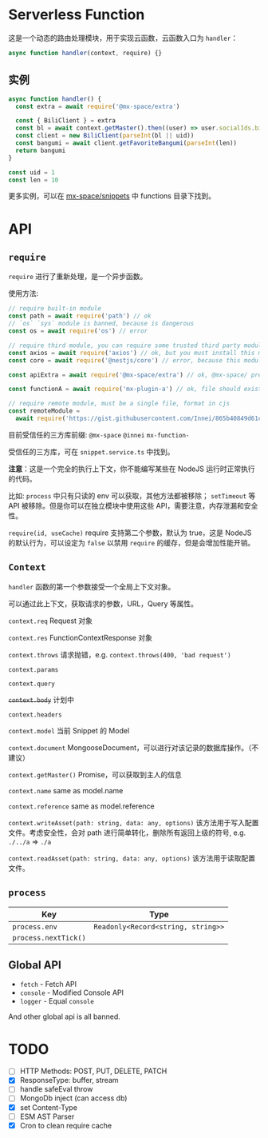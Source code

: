 # Serverless Function

这是一个动态的路由处理模块，用于实现云函数，云函数入口为 `handler`：

```js
async function handler(context, require) {}
```

## 实例

```js
async function handler() {
  const extra = await require('@mx-space/extra')

  const { BiliClient } = extra
  const bl = await context.getMaster().then((user) => user.socialIds.bilibili)
  const client = new BiliClient(parseInt(bl || uid))
  const bangumi = await client.getFavoriteBangumi(parseInt(len))
  return bangumi
}

const uid = 1
const len = 10
```

更多实例，可以在 [mx-space/snippets](https://github.com/mx-space/snippets) 中 functions 目录下找到。

# API

## `require`

`require` 进行了重新处理，是一个异步函数。

使用方法:

```js
// require built-in module
const path = await require('path') // ok
// `os` `sys` module is banned, because is dangerous
const os = await require('os') // error

// require third module, you can require some trusted third party modules.
const axios = await require('axios') // ok, but you must install this module in data_dir/node_modules or other NODE_PATH
const core = await require('@nestjs/core') // error, because this module is banned

const apiExtra = await require('@mx-space/extra') // ok, @mx-space/ prefix is trusted, but you must install this module in data_dir/node_modules or other NODE_PATH

const functionA = await require('mx-plugin-a') // ok, file should exist in NODE_PATH

// require remote module, must be a single file, format in cjs
const remoteModule =
  await require('https://gist.githubusercontent.com/Innei/865b40849d61c2200f1c6ec99c48f716/raw/b4ceb3af6b5a52040a1f31594e5ee53154b8b6d5/case-1.js') // ok
```

目前受信任的三方库前缀: `@mx-space` `@innei` `mx-function-`

受信任的三方库，可在 `snippet.service.ts` 中找到。

**注意**：这是一个完全的执行上下文，你不能编写某些在 NodeJS 运行时正常执行的代码。

比如: `process` 中只有只读的 env 可以获取，其他方法都被移除； `setTimeout` 等 API 被移除。但是你可以在独立模块中使用这些 API，需要注意，内存泄漏和安全性。

`require(id, useCache)` require 支持第二个参数，默认为 true，这是 NodeJS 的默认行为，可以设定为 `false` 以禁用 `require` 的缓存，但是会增加性能开销。

## `Context`

`handler` 函数的第一个参数接受一个全局上下文对象。

可以通过此上下文，获取请求的参数，URL，Query 等属性。

`context.req` Request 对象

`context.res` FunctionContextResponse 对象

`context.throws` 请求抛错，e.g. `context.throws(400, 'bad request')`

`context.params`

`context.query`

~~`context.body`~~ 计划中

`context.headers`

`context.model` 当前 Snippet 的 Model

`context.document` MongooseDocument<SnippetModel>，可以进行对该记录的数据库操作。（不建议）

`context.getMaster()` Promise<UserModel>，可以获取到主人的信息

`context.name` same as model.name

`context.reference` same as model.reference

`context.writeAsset(path: string, data: any, options)` 该方法用于写入配置文件。考虑安全性，会对 path 进行简单转化，删除所有返回上级的符号, e.g. `./../a` => `./a`

`context.readAsset(path: string, data: any, options)` 该方法用于读取配置文件。

## `process`

| Key                  | Type                               |
| -------------------- | ---------------------------------- |
| `process.env`        | `Readonly<Record<string, string>>` |
| `process.nextTick()` |                                    |

## Global API

- `fetch` - Fetch API
- `console` - Modified Console API
- `logger` - Equal `console`

And other global api is all banned.

# TODO

- [ ] HTTP Methods: POST, PUT, DELETE, PATCH
- [x] ResponseType: buffer, stream
- [ ] handle safeEval throw
- [ ] MongoDb inject (can access db)
- [x] set Content-Type
- [ ] ESM AST Parser
- [x] Cron to clean require cache
